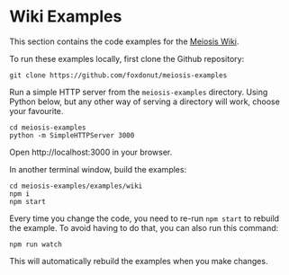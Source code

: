 # Wiki Examples

This section contains the code examples for the
[Meiosis Wiki](https://github.com/foxdonut/meiosis/wiki).

To run these examples locally, first clone the Github repository:

```
git clone https://github.com/foxdonut/meiosis-examples
```

Run a simple HTTP server from the `meiosis-examples` directory. Using Python below, but any other way of
serving a directory will work, choose your favourite.

```
cd meiosis-examples
python -m SimpleHTTPServer 3000
```

Open http://localhost:3000 in your browser.

In another terminal window, build the examples:

```
cd meiosis-examples/examples/wiki
npm i
npm start
```

Every time you change the code, you need to re-run `npm start` to rebuild the example. To avoid having to do
that, you can also run this command:

```
npm run watch
```

This will automatically rebuild the examples when you make changes.

